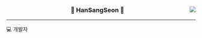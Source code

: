 
<!-- https://velog.io/@seondal/Github-Readme-%EA%BE%B8%EB%AF%B8%EA%B8%B0-%EC%B4%9D%EC%A0%95%EB%A6%AC#%EC%99%84%EC%84%B1 -->

<div align="center">
  
  <img align="right" src="https://github-readme-stats.vercel.app/api/top-langs/?username=h1s0s&theme=dracula&exclude_repo=Computer-Science-Engineering&layout=compact&langs_count=10"/>
  
   
  ### 🐣 HanSangSeon 🐥 
  
  ---
  <div align="left">
    💻 개발자
  </div>
  <br>
 
</div>
